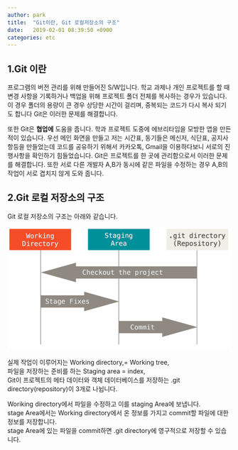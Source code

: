 ```yaml
---
author: park
title:  "Git이란, Git 로컬저장소의 구조"
date:   2019-02-01 08:39:50 +0900
categories: etc
---
```

## 1.Git 이란
프로그램의 버전 관리를 위해 만들어진 S/W입니다. 학교 과제나 개인 프로젝트를 할 때
변경 사항을 기록하거나 백업을 위해 프로젝트 폴더 전체를 복사하는 경우가 있습니다.
이 경우 폴더의 용량이 큰 경우 상당한 시간이 걸리며, 중복되는 코드가 다시 복사 되기도
합니다 Git은 이러한 문제를 해결합니다.


또한 Git은 **협업에** 도움을 줍니다.
학과 프로젝트 도중에 에브리타임을 모방한 앱을 만든적이 있습니다.
우선 메인 화면을 만들고 저는 시간표, 동기들은 메신저, 식단표, 공지사항등을 만들었는데
코드를 공유하기 위해서 카카오톡, Gmail을 이용하다보니 서로의 진행사항을 확인하기
힘들었습니다. Git은 프로젝트를 한 곳에 관리함으로서 이러한 문제를 해결합니다. 또한 서로
다른 개발자 A,B가 동시에 같은 파일을 수정하는 경우 A,B의 작업이 서로 겹치지 않게 도와 줍니다.

## 2.Git 로컬 저장소의 구조  
Git 로컬 저장소의 구조는 아래와 같습니다.

![깃 로컬 저장소](/assets/image/Git-LocalRepo.PNG)

실제 작업이 이루어지는 Working directory,= Working tree,  
파일을 저장하는 준비를 하는 Staging area = index,  
Git이 프로젝트의 메타 데이터와 객체 데이터베이스를 저장하는 .git directory(repository)이 3개로 나뉩니다.

Woriking directory에서 파일을 수정하고 이를 staging Area에 보냅니다.  
stage Area에서는 Working directory에서 온 정보를 가지고 commit할 파일에 대한 정보를 저장합니다.  
stage Area에 있는 파일을 commit하면 .git directory에 영구적으로 저장할 수 있습니다.

